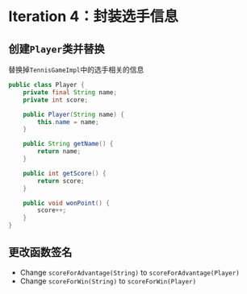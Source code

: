 # Iteration 4：封装选手信息

## 创建`Player`类并替换

替换掉`TennisGameImpl`中的选手相关的信息

```java
public class Player {
    private final String name;
    private int score;

    public Player(String name) {
        this.name = name;
    }

    public String getName() {
        return name;
    }

    public int getScore() {
        return score;
    }

    public void wonPoint() {
        score++;
    }
}

```

## 更改函数签名
- Change `scoreForAdvantage(String)` to `scoreForAdvantage(Player)`
- Change `scoreForWin(String)` to `scoreForWin(Player)`
